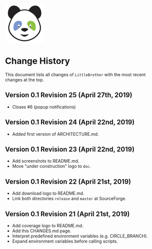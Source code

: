 ![LittleBrother-Logo](little_brother/static/icons/icon_baby-panda_128x128.png)

# Change History 

This document lists all changes of `LittleBrother` with the most recent changes at the top.

## Version 0.1 Revision 25 (April 27th, 2019)

* Closes #6 (popup notifications)

## Version 0.1 Revision 24 (April 22nd, 2019)

* Added first version of ARCHITECTURE.md.

## Version 0.1 Revision 23 (April 22nd, 2019)

* Add screenshots to README.md.
* Move "under construction" logo to `doc`.

## Version 0.1 Revision 22 (April 21st, 2019)

* Add download logo to README.md.
* Link both directories `release` and `master` at SourceForge.

## Version 0.1 Revision 21 (April 21st, 2019)

* Add coverage logo to README.md.
* Add this CHANGES.md page.
* Interpret predefined environment variables (e.g. CIRCLE_BRANCH).
* Expand environment variables before calling scripts.
